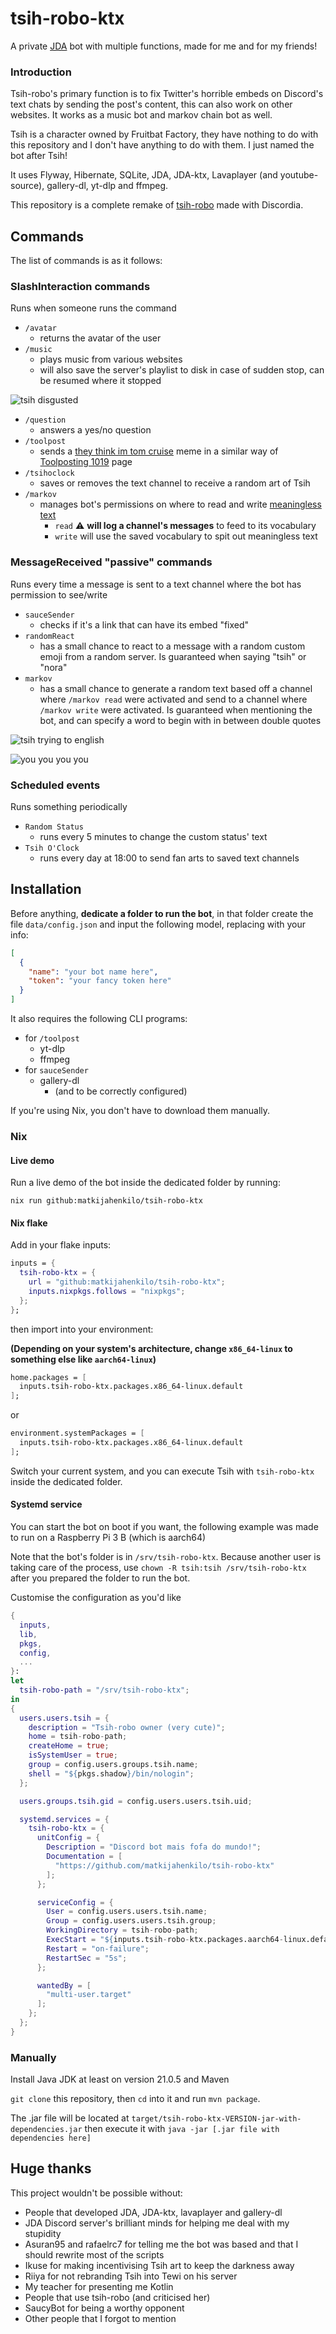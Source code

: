 # tsih-robo-ktx

A private [JDA](https://github.com/discord-jda/JDA) bot with multiple functions, made for me and for my friends!

### Introduction

Tsih-robo's primary function is to fix Twitter's horrible embeds on Discord's text chats by sending the post's content,
this can also work on other websites. It works as a music bot and markov chain bot as well.

Tsih is a character owned by Fruitbat Factory, they have nothing to do with this repository and I don't have anything to do with them. I just named the bot after Tsih!

It uses Flyway, Hibernate, SQLite, JDA, JDA-ktx, Lavaplayer (and youtube-source), gallery-dl, yt-dlp and ffmpeg.

This repository is a complete remake of [tsih-robo](https://github.com/matkijahenkilo/tsih-robo) made with Discordia.

## Commands

The list of commands is as it follows:

### SlashInteraction commands

Runs when someone runs the command

- `/avatar`
  - returns the avatar of the user
- `/music`
  - plays music from various websites
  - will also save the server's playlist to disk in case of sudden stop, can be resumed where it stopped

![tsih disgusted](https://raw.githubusercontent.com/matkijahenkilo/matkijahenkilo/refs/heads/main/imgs/2025-05-08_09-34-54.png)

- `/question`
  - answers a yes/no question
- `/toolpost`
  - sends a [they think im tom cruise](https://knowyourmeme.com/memes/they-think-that-im-tom-cruise) meme
    in a similar way of [Toolposting 1019](https://www.facebook.com/profile.php?id=100057113183628) page
- `/tsihoclock`
  - saves or removes the text channel to receive a random art of Tsih
- `/markov`
  - manages bot's permissions on where to read and write [meaningless text](https://en.wikipedia.org/wiki/Markov_chain#Markov_text_generators)
    - `read` ⚠️ **will log a channel's messages** to feed to its vocabulary
    - `write` will use the saved vocabulary to spit out meaningless text

### MessageReceived "passive" commands

Runs every time a message is sent to a text channel where the bot has permission to see/write

- `sauceSender`
  - checks if it's a link that can have its embed "fixed"
- `randomReact`
  - has a small chance to react to a message with a random custom emoji from a random server. Is guaranteed when saying "tsih" or "nora"
- `markov`
  - has a small chance to generate a random text based off a channel where `/markov read` were activated and send to a channel where `/markov write` were activated.
    Is guaranteed when mentioning the bot, and can specify a word to begin with in between double quotes

![tsih trying to english](https://raw.githubusercontent.com/matkijahenkilo/matkijahenkilo/refs/heads/main/imgs/2025-05-08_18-34-54.png)

![you you you you](https://raw.githubusercontent.com/matkijahenkilo/matkijahenkilo/refs/heads/main/imgs/2025-05-31_16-49-26.png)

### Scheduled events

Runs something periodically

- `Random Status`
  - runs every 5 minutes to change the custom status' text
- `Tsih O'Clock`
  - runs every day at 18:00 to send fan arts to saved text channels

## Installation

Before anything, **dedicate a folder to run the bot**, in that folder create the file `data/config.json`
and input the following model, replacing with your info:

```json
[
  {
    "name": "your bot name here",
    "token": "your fancy token here"
  }
]
```

It also requires the following CLI programs:

- for `/toolpost`
  - yt-dlp
  - ffmpeg
- for `sauceSender`
  - gallery-dl
    - (and to be correctly configured)

If you're using Nix, you don't have to download them manually.

### Nix

#### Live demo

Run a live demo of the bot inside the dedicated folder by running:

```
nix run github:matkijahenkilo/tsih-robo-ktx
```

#### Nix flake

Add in your flake inputs:

```nix
inputs = {
  tsih-robo-ktx = {
    url = "github:matkijahenkilo/tsih-robo-ktx";
    inputs.nixpkgs.follows = "nixpkgs";
  };
};
```

then import into your environment:

**(Depending on your system's architecture, change `x86_64-linux` to something else like `aarch64-linux`)**

```nix
home.packages = [
  inputs.tsih-robo-ktx.packages.x86_64-linux.default
];
```

or

```nix
environment.systemPackages = [
  inputs.tsih-robo-ktx.packages.x86_64-linux.default
];
```

Switch your current system, and you can execute Tsih with `tsih-robo-ktx` inside the dedicated folder.

#### Systemd service

You can start the bot on boot if you want, the following example was made to run on a Raspberry Pi 3 B (which is aarch64)

Note that the bot's folder is in `/srv/tsih-robo-ktx`. Because another user is taking care of the process, use `chown -R tsih:tsih /srv/tsih-robo-ktx`
after you prepared the folder to run the bot.

Customise the configuration as you'd like

```nix
{
  inputs,
  lib,
  pkgs,
  config,
  ...
}:
let
  tsih-robo-path = "/srv/tsih-robo-ktx";
in
{
  users.users.tsih = {
    description = "Tsih-robo owner (very cute)";
    home = tsih-robo-path;
    createHome = true;
    isSystemUser = true;
    group = config.users.groups.tsih.name;
    shell = "${pkgs.shadow}/bin/nologin";
  };

  users.groups.tsih.gid = config.users.users.tsih.uid;

  systemd.services = {
    tsih-robo-ktx = {
      unitConfig = {
        Description = "Discord bot mais fofa do mundo!";
        Documentation = [
          "https://github.com/matkijahenkilo/tsih-robo-ktx"
        ];
      };

      serviceConfig = {
        User = config.users.users.tsih.name;
        Group = config.users.users.tsih.group;
        WorkingDirectory = tsih-robo-path;
        ExecStart = "${inputs.tsih-robo-ktx.packages.aarch64-linux.default}/bin/tsih-robo-ktx";
        Restart = "on-failure";
        RestartSec = "5s";
      };

      wantedBy = [
        "multi-user.target"
      ];
    };
  };
}
```

### Manually

Install Java JDK at least on version 21.0.5 and Maven

`git clone` this repository, then `cd` into it and run `mvn package`.

The .jar file will be located at `target/tsih-robo-ktx-VERSION-jar-with-dependencies.jar` then execute it with `java -jar [.jar file with dependencies here]`

## Huge thanks

This project wouldn't be possible without:

- People that developed JDA, JDA-ktx, lavaplayer and gallery-dl
- JDA Discord server's brilliant minds for helping me deal with my stupidity
- Asuran95 and rafaelrc7 for telling me the bot was based and that I should rewrite most of the scripts
- Ikuse for making incentivising Tsih art to keep the darkness away
- Riiya for not rebranding Tsih into Tewi on his server
- My teacher for presenting me Kotlin
- People that use tsih-robo (and criticised her)
- SaucyBot for being a worthy opponent
- Other people that I forgot to mention

